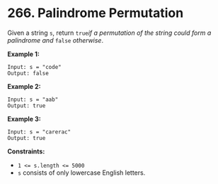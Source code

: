 # 266. Palindrome Permutation

Given a string `s`, return `true`*if a permutation of the string could form a palindrome and* `false` *otherwise*.

**Example 1:**

```()
Input: s = "code"
Output: false
```

**Example 2:**

```()
Input: s = "aab"
Output: true
```

**Example 3:**

```()
Input: s = "carerac"
Output: true
```

**Constraints:**

- `1 <= s.length <= 5000`
- `s` consists of only lowercase English letters.

